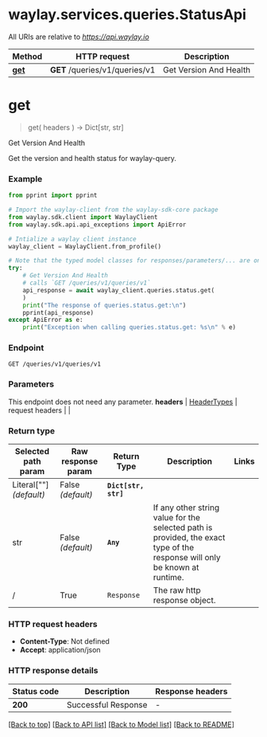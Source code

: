 # waylay.services.queries.StatusApi

All URIs are relative to *https://api.waylay.io*

Method | HTTP request | Description
------------- | ------------- | -------------
[**get**](StatusApi.md#get) | **GET** /queries/v1/queries/v1 | Get Version And Health

# **get**
> get(
> headers
> ) -> Dict[str, str]

Get Version And Health

Get the version and health status for waylay-query.

### Example

```python
from pprint import pprint

# Import the waylay-client from the waylay-sdk-core package
from waylay.sdk.client import WaylayClient
from waylay.sdk.api.api_exceptions import ApiError

# Intialize a waylay client instance
waylay_client = WaylayClient.from_profile()

# Note that the typed model classes for responses/parameters/... are only available when `waylay-sdk-queries-types` is installed
try:
    # Get Version And Health
    # calls `GET /queries/v1/queries/v1`
    api_response = await waylay_client.queries.status.get(
    )
    print("The response of queries.status.get:\n")
    pprint(api_response)
except ApiError as e:
    print("Exception when calling queries.status.get: %s\n" % e)
```

### Endpoint
```
GET /queries/v1/queries/v1
```
### Parameters

This endpoint does not need any parameter.
**headers** | [HeaderTypes](Operation.md#req_headers) | request headers |  | 

### Return type

Selected path param | Raw response param | Return Type  | Description | Links
------------------- | ------------------ | ------------ | ----------- | -----
Literal[""] _(default)_  | False _(default)_ | **`Dict[str, str]`** |  | 
str | False _(default)_ | **`Any`** | If any other string value for the selected path is provided, the exact type of the response will only be known at runtime. | 
/ | True | `Response` | The raw http response object.

### HTTP request headers

 - **Content-Type**: Not defined
 - **Accept**: application/json

### HTTP response details

| Status code | Description | Response headers |
|-------------|-------------|------------------|
**200** | Successful Response |  -  |

[[Back to top]](#) [[Back to API list]](../README.md#documentation-for-api-endpoints) [[Back to Model list]](../README.md#documentation-for-models) [[Back to README]](../README.md)

